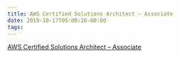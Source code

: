 ```yaml
---
title: AWS Certified Solutions Architect – Associate
date: 2019-10-17T05:00:26-00:00
tags:
---
```


[AWS Certified Solutions Architect – Associate](https://aws.amazon.com/certification/certified-solutions-architect-associate/)
